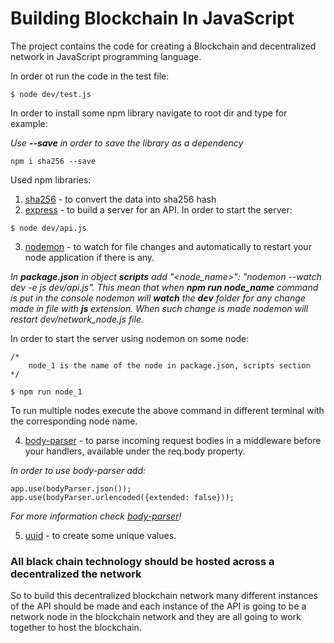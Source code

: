 # Building Blockchain In JavaScript #

The project contains the code for creating a Blockchain and decentralized network in JavaScript programming language.

In order ot run the code in the test file:
```
$ node dev/test.js
```
In order to install some npm library navigate to root dir and type for example:

*Use **--save** in order to save the library as a dependency* 
```
npm i sha256 --save
```

Used npm libraries:

1. [sha256](https://www.npmjs.com/package/sha256) - to convert the data into sha256 hash
1. [express](https://www.npmjs.com/package/express) - to build a server for an API. In order to start the server:
```
$ node dev/api.js
```
3. [nodemon](https://www.npmjs.com/package/nodemon) - to watch for file changes and automatically to restart your node application if there is any.

*In **package.json** in object **scripts** add "<node_name>": "nodemon --watch dev -e js dev/api.js". This mean that when **npm run node_name** command is put in the console nodemon will **watch** the **dev** folder for any change made in file with **js** extension. When such change is made nodemon will restart dev/network_node.js file.*

In order to start the server using nodemon on some node:
```
/*
    node_1 is the name of the node in package.json, scripts section
*/

$ npm run node_1  
```
To run multiple nodes execute the above command in different terminal with the corresponding node name.

4. [body-parser](https://www.npmjs.com/package/body-parser) - to parse incoming request bodies in a middleware before your handlers, available under the req.body property.

*In order to use body-parser add:*
```
app.use(bodyParser.json());
app.use(bodyParser.urlencoded({extended: false}));
```
*For more information check [body-parser](https://www.npmjs.com/package/body-parser)!*

5. [uuid](https://www.npmjs.com/package/uuid) - to create some unique values.

### All black chain technology should be hosted across a decentralized the network ###
So to build this decentralized blockchain network many different instances of the API should be made and each instance of the API is going to be a network node in the blockchain network and they are all going to work together to host the blockchain.
